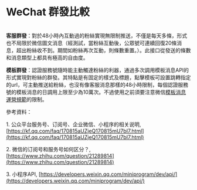 # WeChat 群發比較

\
&#x20;**客服群發**：對於48小時內互動過的粉絲實現無限制推送，不僅是每天多條，形式也不局限於微信圖文消息（經測試，當粉絲互動後，公眾號可連續回復20條消息，超出粉絲收不到。期間如粉絲再次互動，則條數重置。）。此接口從發送的條數和消息類型上都具有極高的自由度。

**模板群發**：認證服務號隨時能主動觸達粉絲的利器，通過多次調用模板消息API的形式實現對粉絲的群發。其特點是有固定的樣式及標題，點擊模板可設置跳轉指定的url，可主動推送給粉絲，也沒有像客服消息那樣的48小時限制，每個認證服務號的模板消息的日調用上限至少為10萬次。不過使用之前須要注意微信[模板消息運營規範](https://link.zhihu.com/?target=https%3A//mp.weixin.qq.com/wiki%3Ft%3Dresource/res\_main%26id%3Dmp1433751288)的限制。

參考資料：

1\.      公众平台服务号、订阅号、企业微信、小程序的相关说明, [https://kf.qq.com/faq/170815aUZjeQ170815mU7bI7.html](https://kf.qq.com/faq/170815aUZjeQ170815mU7bI7.html)

2\.      微信的订阅号和服务号如何区分？, [https://www.zhihu.com/question/21289814](https://www.zhihu.com/question/21289814)

3\.      小程序API, [https://developers.weixin.qq.com/miniprogram/dev/api/](https://developers.weixin.qq.com/miniprogram/dev/api/)




